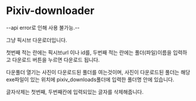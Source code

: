 # Pixiv-downloader

--api error로 인해 사용 불가능.--

그냥 픽시브 다운로더입니다.

첫번째 적는 란에는 픽시브url 이나 id를,
두번째 적는 란에는 풀더(파일)이름을 입력하고 다운로드 버튼을 누르면 다운로드 됩니다.

다운풀더 열기는 사진이 다운로드된 풀더를 여는것이며, 사진이 다운로드된 풀더는 해당 exe파일이 있는 위치에 pixiv_downloads풀더에 입력한 풀더명 안에 있습니다.

글자삭제는 첫번째, 두번째칸에 입력되있는 글자를 삭제해줍니다.
